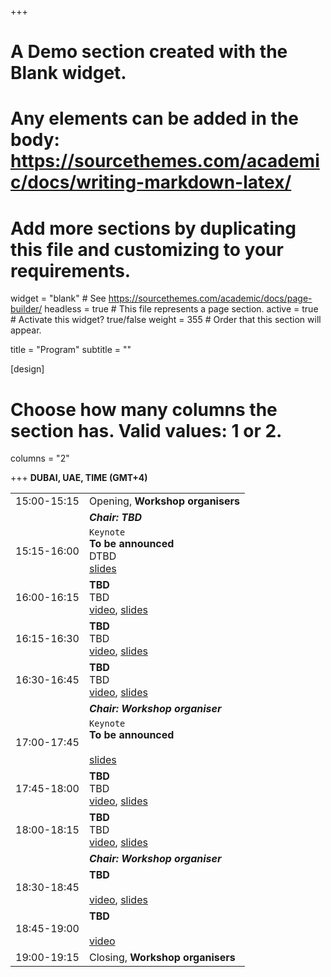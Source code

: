 +++
# A Demo section created with the Blank widget.
# Any elements can be added in the body: https://sourcethemes.com/academic/docs/writing-markdown-latex/
# Add more sections by duplicating this file and customizing to your requirements.

widget = "blank"  # See https://sourcethemes.com/academic/docs/page-builder/
headless = true  # This file represents a page section.
active = true  # Activate this widget? true/false
weight = 355  # Order that this section will appear.

title = "Program"
subtitle = ""

[design]
  # Choose how many columns the section has. Valid values: 1 or 2.
  columns = "2"

+++
**DUBAI, UAE, TIME (GMT+4)** []()

|  |  |
|---|---|
|15:00-15:15 | Opening, **Workshop organisers** |
|  | **_Chair: TBD_** |
|15:15-16:00 | `Keynote` </br> **To be announced** </br>DTBD </br> [slides]()|
|16:00-16:15 | **TBD** </br> TBD </br>[video](), [slides]()|
|16:15-16:30 | **TBD** </br>TBD </br>[video](), [slides]()|
|16:30-16:45 | **TBD** </br>TBD</br>[video](), [slides]()|
|  | ***Chair: Workshop organiser*** |
|17:00-17:45 | `Keynote` </br> **To be announced** </br>  </br> [slides]()|
|17:45-18:00 | **TBD** </br> TBD </br> [video](), [slides]()
|18:00-18:15 | **TBD** </br> TBD </br> [video](), [slides]()
|  | ***Chair: Workshop organiser*** |
|18:30-18:45 | **TBD** </br>  </br> [video](), [slides]()|
|18:45-19:00 | **TBD** </br>  </br> [video]()
|19:00-19:15 | Closing, **Workshop organisers** |


